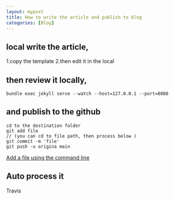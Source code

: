 ```yaml
---
layout: mypost
title: How to write the article and publish to blog
categories: [Blog]
---
```


## local write the article,

1.copy the template
2.then edit it in the local

## then review it locally,

```
bundle exec jekyll serve --watch --host=127.0.0.1 --port=8080
```

## and publish to the github

```
cd to the destination folder
git add file
// (you can cd to file path, then process below )
git commit -m 'file'
git push -u origina main
```

[Add a file using the command line](https://docs.gitlab.com/ee/gitlab-basics/add-file.html)

## Auto process it

Travis
